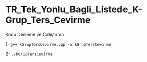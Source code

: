 # TR_Tek_Yonlu_Bagli_Listede_K-Grup_Ters_Cevirme

Kodu Derleme ve Calıştırma

1- `g++ kGrupTersCevirme.cpp -o kGrupTersCevirme`

2- `./kGrupTersCevirme`
